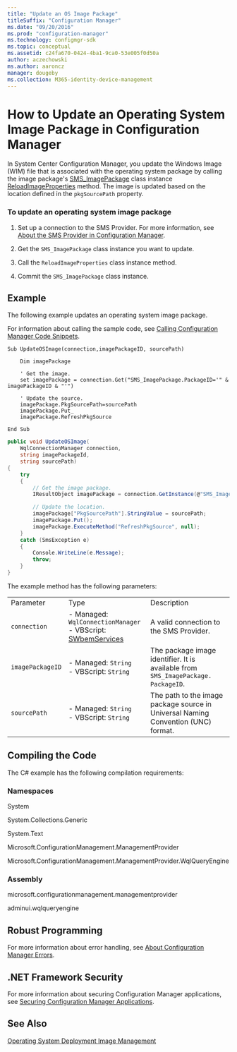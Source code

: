 ```yaml
---
title: "Update an OS Image Package"
titleSuffix: "Configuration Manager"
ms.date: "09/20/2016"
ms.prod: "configuration-manager"
ms.technology: configmgr-sdk
ms.topic: conceptual
ms.assetid: c24fa670-0424-4ba1-9ca0-53e005f0d50a
author: aczechowski
ms.author: aaroncz
manager: dougeby
ms.collection: M365-identity-device-management
---
```

# How to Update an Operating System Image Package in Configuration Manager
In System Center Configuration Manager, you update the Windows Image (WIM) file that is associated with the operating system package by calling the image package's [SMS_ImagePackage](../../develop/reference/osd/sms_imagepackage-server-wmi-class.md) class instance [ReloadImageProperties](../../develop/reference/osd/reloadimageproperties-method-in-class-sms_imagepackage.md) method. The image is updated based on the location defined in the `pkgSourcePath` property.  

### To update an operating system image package  

1.  Set up a connection to the SMS Provider. For more information, see [About the SMS Provider in Configuration Manager](../../develop/core/understand/about-the-sms-provider-in-configuration-manager.md).  

2.  Get the `SMS_ImagePackage` class instance you want to update.  

3.  Call the `ReloadImageProperties` class instance method.  

4.  Commit the `SMS_ImagePackage` class instance.  

## Example  
 The following example updates an operating system image package.  

 For information about calling the sample code, see [Calling Configuration Manager Code Snippets](../../develop/core/understand/calling-code-snippets.md).  

```vbs  
Sub UpdateOSImage(connection,imagePackageID, sourcePath)  

    Dim imagePackage  

    ' Get the image.  
    set imagePackage = connection.Get("SMS_ImagePackage.PackageID='" & imagePackageID & "'")  

    ' Update the source.  
    imagePackage.PkgSourcePath=sourcePath  
    imagePackage.Put_  
    imagePackage.RefreshPkgSource   

End Sub  
```  

```c#  
public void UpdateOSImage(  
    WqlConnectionManager connection,   
    string imagePackageId,   
    string sourcePath)  
{  
    try  
    {  
        // Get the image package.  
        IResultObject imagePackage = connection.GetInstance(@"SMS_ImagePackage.PackageID='" + imagePackageId + "'");  

        // Update the location.  
        imagePackage["PkgSourcePath"].StringValue = sourcePath;  
        imagePackage.Put();  
        imagePackage.ExecuteMethod("RefreshPkgSource", null);  
    }  
    catch (SmsException e)  
    {  
        Console.WriteLine(e.Message);  
        throw;  
    }  
}  
```  

 The example method has the following parameters:  

||||  
|-|-|-|  
|Parameter|Type|Description|  
|`connection`|-   Managed: `WqlConnectionManager`<br />-   VBScript: [SWbemServices](https://msdn.microsoft.com/library/aa393854.aspx)|A valid connection to the SMS Provider.|  
|`imagePackageID`|-   Managed: `String`<br />-   VBScript: `String`|The package image identifier. It is available from `SMS_ImagePackage. PackageID`.|  
|`sourcePath`|-   Managed: `String`<br />-   VBScript: `String`|The path to the image package source in Universal Naming Convention (UNC) format.|  

## Compiling the Code  
 The C# example has the following compilation requirements:  

### Namespaces  
 System  

 System.Collections.Generic  

 System.Text  

 Microsoft.ConfigurationManagement.ManagementProvider  

 Microsoft.ConfigurationManagement.ManagementProvider.WqlQueryEngine  

### Assembly  
 microsoft.configurationmanagement.managementprovider  

 adminui.wqlqueryengine  

## Robust Programming  
 For more information about error handling, see [About Configuration Manager Errors](../../develop/core/understand/about-configuration-manager-errors.md).  

## .NET Framework Security  
 For more information about securing Configuration Manager applications, see [Securing Configuration Manager Applications](../../develop/core/understand/securing-configuration-manager-applications.md).  

## See Also  
 [Operating System Deployment Image Management](../../develop/osd/operating-system-deployment-image-management.md)
